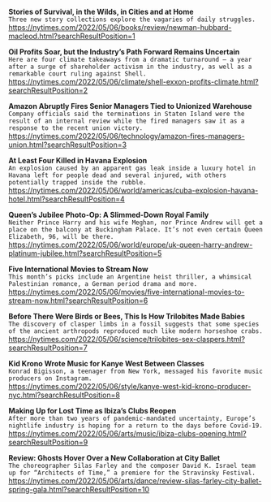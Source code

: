 **Stories of Survival, in the Wilds, in Cities and at Home**\
`Three new story collections explore the vagaries of daily struggles.`\
https://nytimes.com/2022/05/06/books/review/newman-hubbard-macleod.html?searchResultPosition=1

**Oil Profits Soar, but the Industry’s Path Forward Remains Uncertain**\
`Here are four climate takeaways from a dramatic turnaround — a year after a surge of shareholder activism in the industry, as well as a remarkable court ruling against Shell.`\
https://nytimes.com/2022/05/06/climate/shell-exxon-profits-climate.html?searchResultPosition=2

**Amazon Abruptly Fires Senior Managers Tied to Unionized Warehouse**\
`Company officials said the terminations in Staten Island were the result of an internal review while the fired managers saw it as a response to the recent union victory.`\
https://nytimes.com/2022/05/06/technology/amazon-fires-managers-union.html?searchResultPosition=3

**At Least Four Killed in Havana Explosion**\
`An explosion caused by an apparent gas leak inside a luxury hotel in Havana left for people dead and several injured, with others potentially trapped inside the rubble.`\
https://nytimes.com/2022/05/06/world/americas/cuba-explosion-havana-hotel.html?searchResultPosition=4

**Queen’s Jubilee Photo-Op: A Slimmed-Down Royal Family**\
`Neither Prince Harry and his wife Meghan, nor Prince Andrew will get a place on the balcony at Buckingham Palace. It’s not even certain Queen Elizabeth, 96, will be there.`\
https://nytimes.com/2022/05/06/world/europe/uk-queen-harry-andrew-platinum-jubilee.html?searchResultPosition=5

**Five International Movies to Stream Now**\
`This month’s picks include an Argentine heist thriller, a whimsical Palestinian romance, a German period drama and more.`\
https://nytimes.com/2022/05/06/movies/five-international-movies-to-stream-now.html?searchResultPosition=6

**Before There Were Birds or Bees, This Is How Trilobites Made Babies**\
`The discovery of clasper limbs in a fossil suggests that some species of the ancient arthropods reproduced much like modern horseshoe crabs.`\
https://nytimes.com/2022/05/06/science/trilobites-sex-claspers.html?searchResultPosition=7

**Kid Krono Wrote Music for Kanye West Between Classes**\
`Konrad Bigisson, a teenager from New York, messaged his favorite music producers on Instagram.`\
https://nytimes.com/2022/05/06/style/kanye-west-kid-krono-producer-nyc.html?searchResultPosition=8

**Making Up for Lost Time as Ibiza’s Clubs Reopen**\
`After more than two years of pandemic-mandated uncertainty, Europe’s nightlife industry is hoping for a return to the days before Covid-19.`\
https://nytimes.com/2022/05/06/arts/music/ibiza-clubs-opening.html?searchResultPosition=9

**Review: Ghosts Hover Over a New Collaboration at City Ballet**\
`The choreographer Silas Farley and the composer David K. Israel team up for “Architects of Time,” a premiere for the Stravinsky Festival.`\
https://nytimes.com/2022/05/06/arts/dance/review-silas-farley-city-ballet-spring-gala.html?searchResultPosition=10

